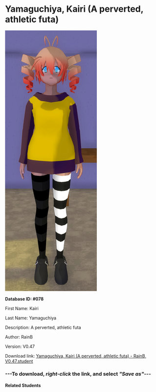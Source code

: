 # Yamaguchiya, Kairi (A perverted, athletic futa)

<img src="Files/Yamaguchiya, Kairi (A perverted, athletic futa).png" title="Yamaguchiya, Kairi (A perverted, athletic futa) - RainB, V0.47">

**Database ID: #078**

First Name: Kairi

Last Name: Yamaguchiya

Description: A perverted, athletic futa

Author: RainB

Version: V0.47

Download link: <a href="https://raw.githubusercontent.com/Arbiter1223/Daigaku-Gurashi-Custom-Students/master/Students/Files/Yamaguchiya%2C%20Kairi%20(A%20perverted%2C%20athletic%20futa)%20-%20RainB%2C%20V0.47.student">Yamaguchiya, Kairi (A perverted, athletic futa) - RainB, V0.47.student</a>

### ---**To download, _right-click_ the link, and select _"Save as"_**---

#### Related Students

